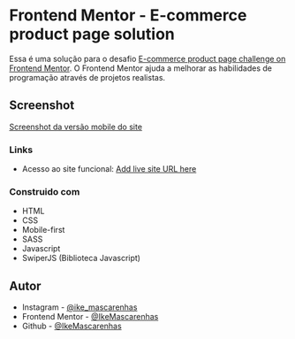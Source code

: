 # Frontend Mentor - E-commerce product page solution

Essa é uma solução para o desafio [E-commerce product page challenge on Frontend Mentor](https://www.frontendmentor.io/challenges/ecommerce-product-page-UPsZ9MJp6). O Frontend Mentor ajuda a melhorar as habilidades de programação através de projetos realistas.

## Screenshot

[Screenshot da versão mobile do site](./images/screenshot-mobile.png)

### Links

- Acesso ao site funcional: [Add live site URL here](https://ikemascarenhas.github.io/Ecommerce-product-page/)

### Construido com

- HTML
- CSS
- Mobile-first
- SASS
- Javascript
- SwiperJS (Biblioteca Javascript)

## Autor

- Instagram - [@ike_mascarenhas](https://www.instagram.com/ike_mascarenhas/)
- Frontend Mentor - [@IkeMascarenhas](https://www.frontendmentor.io/profile/IkeMascarenhas)
- Github - [@IkeMascarenhas](https://github.com/IkeMascarenhas)